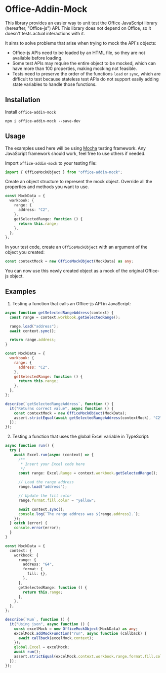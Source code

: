 # Office-Addin-Mock

  This library provides an easier way to unit test the Office JavaScript library (hereafter, "Office-js") API.
  This library does not depend on Office, so it doesn't tests actual interactions with it.
  
  It aims to solve problems that arise when trying to mock the API`s objects:

- Office-js APIs need to be loaded by an HTML file, so they are not available before loading.
- Some test APIs may require the entire object to be mocked, which can have more than 100 properties, making mocking not feasible.
- Tests need to preserve the order of the functions `load` or `sync`, which are difficult to test because stateless test APIs do not support easily adding state variables to handle those functions.

## Installation

Install `office-addin-mock`

```
npm i office-addin-mock --save-dev
```

## Usage

The examples used here will be using [Mocha](mochajs.org/) testing framework. Any JavaScript framework should work, feel free to use others if needed.

Import `office-addin-mock` to your testing file:

```Typescript
import { OfficeMockObject } from "office-addin-mock";
```

Create an object structure to represent the mock object. Override all the properties and methods you want to use.

```Typescript
const MockData = {
  workbook: {
    range: {
      address: "C2",
    },
    getSelectedRange: function () {
      return this.range;
    },
  },
};
```

In your test code, create an `OfficeMockObject` with an argument of the object you created:

```Typescript
const contextMock = new OfficeMockObject(MockData) as any;
```

You can now use this newly created object as a mock of the original Office-js object.

## Examples

1. Testing a function that calls an Office-js API in JavaScript:

```Javascript
async function getSelectedRangeAddress(context) {
  const range = context.workbook.getSelectedRange();

  range.load("address");
  await context.sync();

  return range.address;
}

const MockData = {
  workbook: {
    range: {
      address: "C2",
    },
    getSelectedRange: function () {
      return this.range;
    },
  },
};

describe(`getSelectedRangeAddress`, function () {
  it("Returns correct value", async function () {
    const contextMock = new OfficeMockObject(MockData);
    assert.strictEqual(await getSelectedRangeAddress(contextMock), "C2");
  });
});
```

2. Testing a function that uses the global Excel variable in TypeScript:

```Typescript
async function run() {
  try {
    await Excel.run(async (context) => {
      /**
       * Insert your Excel code here
       */
      const range: Excel.Range = context.workbook.getSelectedRange();

      // Load the range address
      range.load("address");

      // Update the fill color
      range.format.fill.color = "yellow";

      await context.sync();
      console.log(`The range address was ${range.address}.`);
    });
  } catch (error) {
    console.error(error);
  }
}

const MockData = {
  context: {
    workbook: {
      range: {
        address: "G4",
        format: {
          fill: {},
        },
      },
      getSelectedRange: function () {
        return this.range;
      },
    },
  },
};

describe(`Run`, function () {
  it("Using json", async function () {
    const excelMock = new OfficeMockObject(MockData) as any;
    excelMock.addMockFunction("run", async function (callback) {
      await callback(excelMock.context);
    });
    global.Excel = excelMock;
    await run();
    assert.strictEqual(excelMock.context.workbook.range.format.fill.color, "yellow");
  });
});
```
